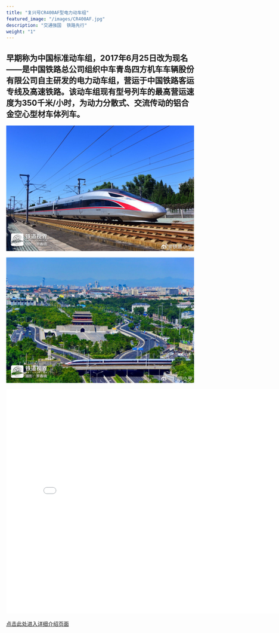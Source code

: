 ```yaml
---
title: "复兴号CR400AF型电力动车组"
featured_image: "/images/CR400AF.jpg"
description: "交通强国  铁路先行"
weight: "1"
---
```



## 早期称为中国标准动车组，2017年6月25日改为现名——是中国铁路总公司组织中车青岛四方机车车辆股份有限公司自主研发的电力动车组，营运于中国铁路客运专线及高速铁路。该动车组现有型号列车的最高营运速度为350千米/小时，为动力分散式、交流传动的铝合金空心型材车体列车。

![CR400AFA](/images/CR400AF.jpg)

![CR400AF](/images/CR400AF1.jpg)

<iframe src="//player.bilibili.com/player.html?aid=512956385&bvid=BV1o3411w7QC&cid=758772646&p=1" scrolling="no" border="0" frameborder="no" framespacing="0" allowfullscreen="true" width="800px" height="600px"> </iframe>

[点击此处进入详细介绍页面](https://www.china-emu.cn/EMUs/Model/?detail-12002-101-22.html)